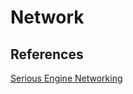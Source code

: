 # Network

## References

[Serious Engine Networking](https://staniks.github.io/articles/serious-engine-networking-analysis)
